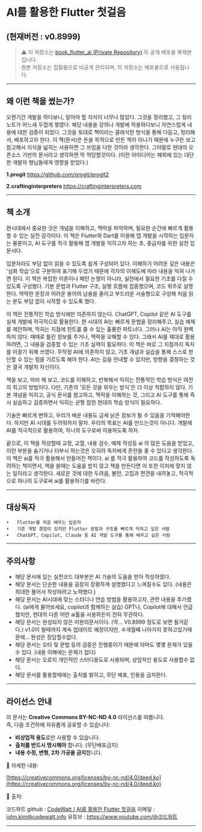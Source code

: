 # AI를 활용한 Flutter 첫걸음 
(현재버전 : v0.8999)
---

> ⚠️ 이 저장소는 [book_flutter_ai (Private Repository)](https://github.com/johnkim-codewatt/book_flutter_ai) 의 공개 배포용 복제본입니다.  
> 원본 저장소는 집필용으로 비공개 관리되며, 이 저장소는 배포용으로 사용됩니다.

---
## 왜 이런 책을 썼는가?
오랜기간 개발을 하다보니, 알아야 할 지식이 너무나 많았다. 그것을 정리했고, 그 정리 노트가 어느새 두껍게 쌓였다.
해당 내용을 강의나 개발에 적용하다보니 자연스럽게 내용에 대한 검증이 되었다.
그것을 토대로 책이라는 클래식한 방식을 통해 다듬고, 정리해서, 배포하고자 한다.
이 책(문서)은 돈을 목적으로 만든 책이 아니기 때문에 누구든 보고 참고해서 지식을 넓히는 사용하면 그 쓰임을 다한 것이라 생각한다.
그야말로 현대의 오픈소스 기반의 문서라고 생각하면 딱 적당할것이다. (이런 아이디어는 해외에 있는 대단한 개발자 형님들에게 영향을 받았다.)

**1.progit**
https://github.com/progit/progit2

**2.craftinginterpreters**
https://craftinginterpreters.com

---

## 책 소개
현시대에서 중요한 것은 개념을 이해하고, 맥락을 파악하며, 필요한 순간에 빠르게 활용할 수 있는 실전 감각이다. 이 책은 Flutter와 Dart를 이용해 앱 개발을 시작하는 입문자는 물론이고, AI 도구를 적극 활용해 앱 개발을 익히고자 하는 초, 중급자를 위한 실전 입문서다.

입문자라도 부담 없이 읽을 수 있도록 쉽게 구성되어 있다. 이해하기 어려운 깊은 내용은 '심화 학습'으로 구분하여 표기해 두었기 때문에 각자의 이해도에 따라 내용을 익혀 나가면 된다. 이 책은 복잡한 이론이나 패턴 논쟁이 아니라, 실전에서 필요한 기초를 다질 수 있도록 구성했다. 기본 문법과 Flutter 구조, 실행 흐름에 집중했으며, 코드 위주로 설명한다. 딱딱한 문장과 어려운 용어의 남용을 줄이고 부드러운 서술형으로 구성해 처음 읽는 분도 부담 없이 시작할 수 있도록 했다.

이 책은 전통적인 학습 방식에만 의존하지 않는다. ChatGPT, Copilot 같은 AI 도구를 실제 개발에 적극적으로 활용한다. 현 시대의 AI는 빠르게 문법을 정리해주고, 실습 예제를 제안하며, 막히는 지점에 힌트를 줄 수 있는 훌륭한 파트너다. 그러나 AI는 아직 완벽하지 않다. 때때로 틀린 정보를 주거나, 맥락을 오해할 수 있다. 그래서 AI를 제대로 활용하려면, 그 내용을 검증할 수 있는 기초 실력이 필요하다. 이 책은 바로 그 지점까지 독자를 이끌기 위해 쓰였다. 무작정 AI에 의존하지 않고, 기초 개념과 실습을 통해 스스로 판단할 수 있는 힘을 기르도록 해야 한다. AI는 길을 안내할 수 있지만, 방향을 결정하는 것은 결국 개발자 자신이다.

책을 보고, 따라 해 보고, 코드를 이해하고, 반복해서 익히는 전통적인 학습 방식은 여전히 최고의 방법이다. 다만, 기존의 '모든 것을 외우는 방식'은 더 이상 적합하지 않다. 기본 개념을 익히고, 공식 문서를 참고하고, 맥락을 이해하는 것, 그리고 AI 도구를 통해 즉시 실습하고 검증하면서 익히는 균형 잡힌 현대의 학습 방식이 필요하다.

기술은 빠르게 변하고, 우리가 배운 내용도 금세 낡은 정보가 될 수 있음을 기억해야한다. 하지만 AI 시대를 두려워하지 말자. 우리의 목표는 AI를 만드는것이 아니다. 개발에 AI를 적극적으로 활용하여, 하나의 도구로써 이용하도록 하자.

끝으로, 이 책을 작성할때 교정, 교열, 내용 검수, 예제 작성등 ai 의 많은 도움을 받았고, 이런 부분을 숨기거나 터부시 하는것은 오히려 독자에게 혼란을 줄 수 있다고 생각한다. 이 책은 ai를 적극 활용해서 만들어진 책이다. ai 를 적극 활용하여 코드를 작성하도록 독려하는 책이면서, 책을 쓸때는 도움을 받지 않고 책을 만든다면 이 또한 이치에 맞지 않는 일이라고 생각한다. 새로운 것에 대한 두려움, 불안, 고집과 편견을 내려놓고, 적극적으로 하나의 도구로써 ai를 활용하기를 바란다.

---

## 대상독자

	•	Flutter를 처음 배우는 입문자
	•	기존 개발 경험이 있지만 Flutter 문법과 구조를 빠르게 익히고 싶은 사람
	•	ChatGPT, Copilot, Claude 등 AI 개발 도구를 통해 배우고 싶은 사람

---

## 주의사항
- 해당 문서에 있는 실전코드 대부분은 AI 기술의 도움을 받아 작성하였다.
- 해당 문서는 단순한 내용을 굉장히 장황하게 설명했다고 느껴질수도 있다. (내용은 최대한 풀어서 작성하려고 노력했다.)
- 해당 문서는 AI시대에 맞는 스터디나 연습 방법을 활용하고자, 관련 내용을 추가했다. (ai에게 물어보세요, copilot과 함께하는 실습) GPT나, Copilot에 대해서 언급했지만, 현대의 다른 어떤 ai툴을 사용하든지 전혀 무관하다.
- 해당 문서는 완성되지 않은 미완의문서이다. (약... V0.8999 정도로 보면 될거같다.) v1.0이 될때까지 계속 업데이트 예정이지만, 수개월째 나아가지 못하고있기때문에... 완성은 장담할수없다.
- 해당 문서는 오타 및 문법 등의 검증은 진행중이기 때문에 아마도 몇몇 문제가 있을수 있다. (내용 이해에는 문제가 없다)
- 해당 문서는 오로지 개인적인 스터디용도로 사용되며, 상업적인 용도로 사용할수 없다.
- 해당 문서를 활용할때에는 출처를 밝히고, 무단 배포, 인용을 금지한다.



---

## 라이선스 안내

이 문서는 **Creative Commons BY-NC-ND 4.0** 라이선스를 따릅니다.  
즉, 다음 조건하에 자유롭게 공유할 수 있습니다:

- **비상업적 용도**로만 사용할 수 있습니다.  
- **출처를 반드시 명시해야** 합니다. (무단배포금지)
- **내용 수정, 변형, 2차 가공을 금지**합니다.  

📄 자세한 내용: 

[https://creativecommons.org/licenses/by-nc-nd/4.0/deed.ko](https://creativecommons.org/licenses/by-nc-nd/4.0/deed.ko)

📘 출처:

코드와트 github : [CodeWatt / AI를 활용한 Flutter 첫걸음](https://github.com/johnkim-codewatt/new_book_flutter_ai)
이메일 : john.kim@codewatt.info
유튜브 : https://www.youtube.com/@코드와트


---










